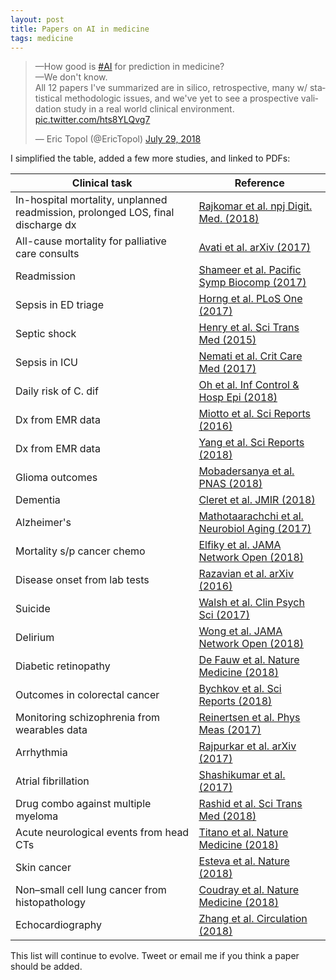 ```yaml
---
layout: post
title: Papers on AI in medicine
tags: medicine
---
```


<blockquote class="twitter-tweet" data-cards="hidden" data-lang="en"><p lang="en" dir="ltr">—How good is <a href="https://twitter.com/hashtag/AI?src=hash&amp;ref_src=twsrc%5Etfw">#AI</a> for prediction in medicine?<br>—We don&#39;t know.<br>All 12 papers I&#39;ve summarized are in silico, retrospective, many w/ statistical methodologic issues, and we&#39;ve yet to see a prospective validation study in a real world clinical environment. <a href="https://t.co/hts8YLQvg7">pic.twitter.com/hts8YLQvg7</a></p>&mdash; Eric Topol (@EricTopol) <a href="https://twitter.com/EricTopol/status/1023592380245598208?ref_src=twsrc%5Etfw">July 29, 2018</a></blockquote>
<script async src="https://platform.twitter.com/widgets.js" charset="utf-8"></script>

I simplified the table, added a few more studies, and linked to PDFs:

| Clinical task | Reference |
| --- 			| ---  		|
| In-hospital mortality, unplanned readmission, prolonged LOS, final discharge dx  | [Rajkomar et al. npj Digit. Med. (2018)](/papers/rajkomar.pdf) | 
| All-cause mortality for palliative care consults | [Avati et al. arXiv (2017)](/papers/avati.pdf) |
| Readmission | [Shameer et al. Pacific Symp Biocomp (2017)](/papers/shameer.pdf) |
| Sepsis in ED triage | [Horng et al. PLoS One (2017)](/papers/horng.pdf) |
| Septic shock | [Henry et al. Sci Trans Med (2015)](/papers/henry.pdf) |
| Sepsis in ICU | [Nemati et al. Crit Care Med (2017)](/papers/nemati.pdf) |
| Daily risk of C. dif | [Oh et al. Inf Control & Hosp Epi (2018)](/papers/oh.pdf) |
| Dx from EMR data | [Miotto et al. Sci Reports (2016)](/papers/miotto.pdf) |
| Dx from EMR data | [Yang et al. Sci Reports (2018)](/papers/yang.pdf) |
| Glioma outcomes | [Mobadersanya et al. PNAS (2018)](/papers/mobadersany.pdf) |
| Dementia | [Cleret et al. JMIR (2018)](/papers/cleret.pdf) |
| Alzheimer's | [Mathotaarachchi et al. Neurobiol Aging (2017)](/papers/mathotaarachchi.pdf) |
| Mortality s/p cancer chemo | [Elfiky et al. JAMA Network Open (2018)](/papers/elfiky.pdf) |
| Disease onset from lab tests | [Razavian et al. arXiv (2016)](/papers/razavian.pdf) |
| Suicide | [Walsh et al. Clin Psych Sci (2017)](/papers/walsh.pdf) |
| Delirium | [Wong et al. JAMA Network Open (2018)](/papers/wong.pdf) |
| Diabetic retinopathy | [De Fauw et al. Nature Medicine (2018)](/papers/defauw.pdf) |
| Outcomes in colorectal cancer | [Bychkov et al. Sci Reports (2018)](/papers/bychkov.pdf) |
| Monitoring schizophrenia from wearables data | [Reinertsen et al. Phys Meas (2017)](/papers/reinertsen.pdf) |
| Arrhythmia | [Rajpurkar et al. arXiv (2017)](/papers/rajpurkar.pdf) |
| Atrial fibrillation | [Shashikumar et al. (2017)](/papers/shashikumar.pdf) |
| Drug combo against multiple myeloma | [Rashid et al. Sci Trans Med (2018)](/papers/rashid.pdf) |
| Acute neurological events from head CTs | [Titano et al. Nature Medicine (2018)](/papers/titano.pdf) |
| Skin cancer | [Esteva et al. Nature (2018)](/papers/esteva.pdf) |
| Non–small cell lung cancer from histopathology | [Coudray et al. Nature Medicine (2018)](/papers/coudray.pdf) | 
| Echocardiography | [Zhang et al. Circulation (2018)](/papers/zhang.pdf) |

This list will continue to evolve. Tweet or email me if you think a paper should be added.
